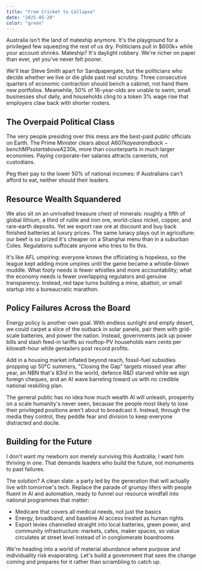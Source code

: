 ```yaml
---
title: "From Cricket to Collapse"
date: "2025-05-28"
color: "green"
---
```


Australia isn't the land of mateship anymore. It's the playground for a privileged few squeezing the rest of us dry. Politicians pull in $600k+ while your account shrinks. Mateship? It's daylight robbery. We're richer on paper than ever, yet you've never felt poorer.

We'll tear Steve Smith apart for Sandpapergate, but the politicians who decide whether we live or die glide past real scrutiny. Three consecutive quarters of economic contraction should bench a cabinet, not hand them new portfolios. Meanwhile, 50% of 16-year-olds are unable to swim, small businesses shut daily, and households cling to a token 3% wage rise that employers claw back with shorter rosters.

## The Overpaid Political Class

The very people presiding over this mess are the best-paid public officials on Earth. The Prime Minister clears about A$607k a year and back-bench MPs start above A$230k, more than counterparts in much larger economies. Paying corporate-tier salaries attracts careerists, not custodians.

Peg their pay to the lower 50% of national incomes: if Australians can't afford to eat, neither should their leaders.

## Resource Wealth Squandered

We also sit on an unrivalled treasure chest of minerals: roughly a fifth of global lithium, a third of rutile and iron ore, world-class nickel, copper, and rare-earth deposits. Yet we export raw ore at discount and buy back finished batteries at luxury prices. The same lunacy plays out in agriculture: our beef is so prized it's cheaper on a Shanghai menu than in a suburban Coles. Regulations suffocate anyone who tries to fix this.

It's like AFL umpiring: everyone knows the officiating is hopeless, so the league kept adding more umpires until the game became a whistle-blown muddle. What footy needs is fewer whistles and more accountability; what the economy needs is fewer overlapping regulators and genuine transparency. Instead, red tape turns building a mine, abattoir, or small startup into a bureaucratic marathon.

## Policy Failures Across the Board

Energy policy is another own goal. With endless sunlight and empty desert, we could carpet a slice of the outback in solar panels, pair them with grid-scale batteries, and power the nation. Instead, governments jack up power bills and slash feed-in tariffs so rooftop-PV households earn cents per kilowatt-hour while gentailers post record profits.

Add in a housing market inflated beyond reach, fossil-fuel subsidies propping up 50°C summers, "Closing the Gap" targets missed year after year, an NBN that's 83rd in the world, defence R&D starved while we sign foreign cheques, and an AI wave barreling toward us with no credible national reskilling plan.

The general public has no idea how much wealth AI will unleash, prosperity on a scale humanity's never seen, because the people most likely to lose their privileged positions aren't about to broadcast it. Instead, through the media they control, they peddle fear and division to keep everyone distracted and docile.

## Building for the Future

I don't want my newborn son merely surviving this Australia; I want him thriving in one. That demands leaders who build the future, not monuments to past failures.

The solution? A clean slate: a party led by the generation that will actually live with tomorrow's tech. Replace the parade of grumpy lifers with people fluent in AI and automation, ready to funnel our resource windfall into national programmes that matter:

- Medicare that covers all medical needs, not just the basics
- Energy, broadband, and baseline AI access treated as human rights
- Export levies channelled straight into local batteries, green power, and community infrastructure: markets, cafes, maker spaces, so value circulates at street level instead of in conglomerate boardrooms

We're heading into a world of material abundance where purpose and individuality risk evaporating. Let's build a government that sees the change coming and prepares for it rather than scrambling to catch up.